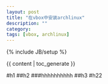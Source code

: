 ```yaml
---
layout: post
title: "在vbox中安装archlinux"
description: ""
category: 
tags: [vbox, archlinux]
---
```

{% include JB/setup %}


<div>{{ content | toc_generate }}</div>

#h1
##h2
###hhhhhhhhhh
##h3
#h22
